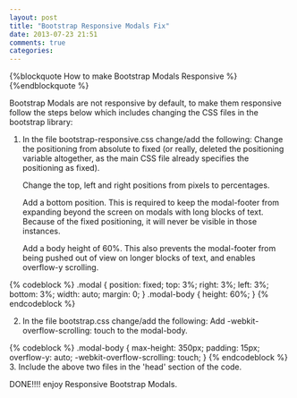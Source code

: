```yaml
---
layout: post
title: "Bootstrap Responsive Modals Fix"
date: 2013-07-23 21:51
comments: true
categories: 
---
```


{%blockquote How to make Bootstrap Modals Responsive %}
{%endblockquote %}

Bootstrap Modals are not responsive by default, to make them responsive follow the steps below which includes changing the CSS files in the bootstrap library:

1. In the file bootstrap-responsive.css change/add the following:
	Change the positioning from absolute to fixed (or really, deleted the positioning variable altogether, as the main CSS file already 		specifies the positioning as fixed).

	Change the top, left and right positions from pixels to percentages.

	Add a bottom position. This is required to keep the modal-footer from expanding beyond the screen on modals with long blocks of 	text. Because of the fixed positioning, it will never be visible in those instances.

	Add a body height of 60%. This also prevents the modal-footer from being pushed out of view on longer blocks of text, and enables 		overflow-y scrolling.

{% codeblock %}
.modal {
position: fixed;
top: 3%;
right: 3%;
left: 3%;
bottom: 3%;
width: auto;
margin: 0;
}
.modal-body {
height: 60%;
}
{% endcodeblock %}


2. In the file bootstrap.css change/add the following:
	Add -webkit-overflow-scrolling: touch to the modal-body.

{% codeblock %}
.modal-body {
max-height: 350px;
padding: 15px;
overflow-y: auto;
-webkit-overflow-scrolling: touch;
}
{% endcodeblock %}
3. Include the above two files in the 'head' section of the code.

DONE!!!! enjoy Responsive Bootstrap Modals.
